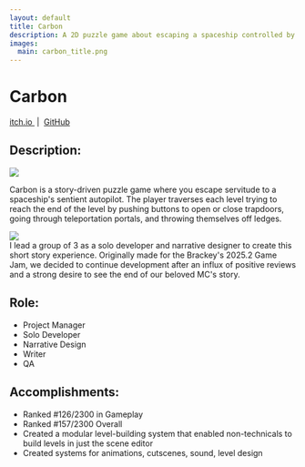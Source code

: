 ```yaml
---
layout: default
title: Carbon
description: A 2D puzzle game about escaping a spaceship controlled by a sentient autopilot. Started as a game built in a week for the Brackey's 2025.2 game jam, but continued development after the jam completed.
images:
  main: carbon_title.png
---
```


Carbon
============
<!-- Links -->
<a title="{{ _locale_string_follow | replace: '[NAME]', 'itchio' }}" class="social-button itch-io" href="https://{{ site.itchio }}.itch.io/{{page.title}}" itemprop="sameAs" target="_blank">
  <i class="fab fa-itch-io"></i>
  itch.io
</a>
&#160;|&#160;
<a title="{{ _locale_string_follow | replace: '[NAME]', 'github' }}" class="social-button github"
    href="https://github.com/{{site.github}}/{{page.title}}" itemprop="sameAs" target="_blank">
    <i class="fab fa-github"></i>
    GitHub
</a>

<!-- Description -->

Description:
------------
<div class="projectImgGallery">
  <a href="/assets/images/{{ page.title }}/{{ page.title }}_1.png" data-lightbox="{{ page.title }}_1" data-title="Opening cutscene">
    <img src="/assets/images/{{ page.title }}/{{ page.title }}_1.png">
  </a>
</div>

Carbon is a story-driven puzzle game where you escape servitude to a spaceship's sentient autopilot. The player traverses each level trying to reach the end of the level by pushing buttons to open or close trapdoors, going through teleportation portals, and throwing themselves off ledges.

<div class="projectImgGallery">
  <a href="/assets/images/{{ page.title }}/{{ page.title }}_2.png" data-lightbox="{{ page.title }}_2" data-title="Level">
    <img src="/assets/images/{{ page.title }}/{{ page.title }}_2.png">
  </a>
</div>
I lead a group of 3 as a solo developer and narrative designer to create this short story experience. Originally made for the Brackey's 2025.2 Game Jam, we decided to continue development after an influx of positive reviews and a strong desire to see the end of our beloved MC's story.

Role:
------------
- Project Manager
- Solo Developer
- Narrative Design
- Writer
- QA

Accomplishments:
------------
- Ranked #126/2300 in Gameplay
- Ranked #157/2300 Overall
- Created a modular level-building system that enabled non-technicals to build levels in just the scene editor
- Created systems for animations, cutscenes, sound, level design